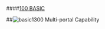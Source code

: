 ####[100 BASIC](https://github.com/massiveart/sulu-docs/tree/master/system-requirements/100-basic "100 BASIC")

##![basic](https://raw.github.com/massiveart/sulu-docs/master/system-requirements/images/basic.png)1300 Multi-portal Capability